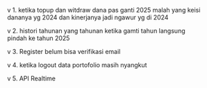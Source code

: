 v 1. ⁠ketika topup dan witdraw dana pas ganti 2025 malah yang keisi dananya yg 2024 dan kinerjanya jadi ngawur yg di 2024

v 2. ⁠histori tahunan yang tahunan ketika gamti tahun langsung pindah ke tahun 2025

v 3. Register belum bisa verifikasi email

v 4. ⁠ketika logout data portofolio masih nyangkut

v 5. API Realtime
